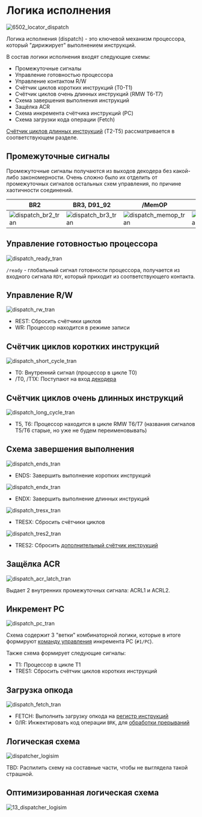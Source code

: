 # Логика исполнения

![6502_locator_dispatch](/BreakingNESWiki/imgstore/6502/6502_locator_dispatch.jpg)

Логика исполнения (dispatch) - это ключевой механизм процессора, который "дирижирует" выполнением инструкций.

В состав логики исполнения входят следующие схемы:
- Промежуточные сигналы
- Управление готовностью процессора
- Управление контактом R/W
- Счётчик циклов коротких инструкций (T0-T1)
- Счётчик циклов очень длинных инструкций (RMW T6-T7)
- Схема завершения выполнения инструкций
- Защёлка ACR
- Схема инкремента счётчика инструкций (PC)
- Схема загрузки кода операции (Fetch)

[Счётчик циклов длинных инструкций](extra_counter.md) (T2-T5) рассматривается в соответствующем разделе.

## Промежуточные сигналы

Промежуточные сигналы получаются из выходов декодера без какой-либо закономерности. Очень сложно было их отделить от промежуточных сигналов остальных схем управления, по причине хаотичности соединений.

|BR2|BR3, D91_92|/MemOP|STORE, STOR|/SHIFT|
|---|---|---|---|---|
|![dispatch_br2_tran](/BreakingNESWiki/imgstore/dispatch_br2_tran.jpg)|![dispatch_br3_tran](/BreakingNESWiki/imgstore/dispatch_br3_tran.jpg)|![dispatch_memop_tran](/BreakingNESWiki/imgstore/dispatch_memop_tran.jpg)|![dispatch_store_tran](/BreakingNESWiki/imgstore/dispatch_store_tran.jpg)|![dispatch_shift_tran](/BreakingNESWiki/imgstore/dispatch_shift_tran.jpg)|

## Управление готовностью процессора

![dispatch_ready_tran](/BreakingNESWiki/imgstore/dispatch_ready_tran.jpg)

`/ready` - глобальный сигнал готовности процессора, получается из входного сигнала `RDY`, который приходит из соответствующего контакта.

## Управление R/W

![dispatch_rw_tran](/BreakingNESWiki/imgstore/dispatch_rw_tran.jpg)

- REST: Сбросить счётчики циклов
- WR: Процессор находится в режиме записи

## Счётчик циклов коротких инструкций

![dispatch_short_cycle_tran](/BreakingNESWiki/imgstore/dispatch_short_cycle_tran.jpg)

- T0: Внутренний сигнал (процессор в цикле T0)
- /T0, /T1X: Поступают на вход [декодера](decoder.md)

## Счётчик циклов очень длинных инструкций

![dispatch_long_cycle_tran](/BreakingNESWiki/imgstore/dispatch_long_cycle_tran.jpg)

- T5, T6: Процессор находится в цикле RMW T6/T7 (названия сигналов T5/T6 старые, но уже не будем переименовывать)

## Схема завершения выполнения

![dispatch_ends_tran](/BreakingNESWiki/imgstore/dispatch_ends_tran.jpg)

- ENDS: Завершить выполнение коротких инструкций

![dispatch_endx_tran](/BreakingNESWiki/imgstore/dispatch_endx_tran.jpg)

- ENDX: Завершить выполнение длинных инструкций

![dispatch_tresx_tran](/BreakingNESWiki/imgstore/dispatch_tresx_tran.jpg)

- TRESX: Сбросить счётчики циклов

![dispatch_tres2_tran](/BreakingNESWiki/imgstore/dispatch_tres2_tran.jpg)

- TRES2: Сбросить [дополнительный счётчик инструкций](extra_counter.md)

## Защёлка ACR

![dispatch_acr_latch_tran](/BreakingNESWiki/imgstore/dispatch_acr_latch_tran.jpg)

Выдает 2 внутренних промежуточных сигнала: ACRL1 и ACRL2.

## Инкремент PC

![dispatch_pc_tran](/BreakingNESWiki/imgstore/dispatch_pc_tran.jpg)

Схема содержит 3 "ветки" комбинаторной логики, которые в итоге формируют [команду управления](context_control.md) инкремента PC (`#1/PC`).

Также схема формирует следующие сигналы:
- T1: Процессор в цикле T1
- TRES1: Сбросить счётчик циклов коротких инструкций

## Загрузка опкода

![dispatch_fetch_tran](/BreakingNESWiki/imgstore/dispatch_fetch_tran.jpg)

- FETCH: Выполнить загрузку опкода на [регистр инструкций](ir.md)
- 0/IR: Инжектировать код операции `BRK`, для [обработки прерываний](interrupts.md)

## Логическая схема

![dispatcher_logisim](/BreakingNESWiki/imgstore/logisim/dispatcher_logisim.jpg)

TBD: Распилить схему на составные части, чтобы не выглядела такой страшной.

## Оптимизированная логическая схема

![13_dispatcher_logisim](/BreakingNESWiki/imgstore/6502/ttlworks/13_dispatcher_logisim.png)
